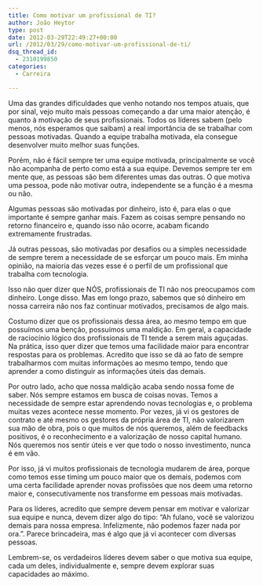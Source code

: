 ```yaml
---
title: Como motivar um profissional de TI?
author: João Heytor
type: post
date: 2012-03-29T22:49:27+00:00
url: /2012/03/29/como-motivar-um-profissional-de-ti/
dsq_thread_id:
  - 2310199850
categories:
  - Carreira

---
```

Uma das grandes dificuldades que venho notando nos tempos atuais, que por sinal, vejo muito mais pessoas começando a dar uma maior atenção, é quanto à motivação de seus profissionais. Todos os líderes sabem (pelo menos, nós esperamos que saibam) a real importância de se trabalhar com pessoas motivadas. Quando a equipe trabalha motivada, ela consegue desenvolver muito melhor suas funções.

Porém, não é fácil sempre ter uma equipe motivada, principalmente se você não acompanha de perto como está a sua equipe. Devemos sempre ter em mente que, as pessoas são bem diferentes umas das outras. O que motiva uma pessoa, pode não motivar outra, independente se a função é a mesma ou não.

Algumas pessoas são motivadas por dinheiro, isto é, para elas o que importante é sempre ganhar mais. Fazem as coisas sempre pensando no retorno financeiro e, quando isso não ocorre, acabam ficando extremamente frustradas.

Já outras pessoas, são motivadas por desafios ou a simples necessidade de sempre terem a necessidade de se esforçar um pouco mais. Em minha opinião, na maioria das vezes esse é o perfil de um profissional que trabalha com tecnologia.

Isso não quer dizer que NÓS, profissionais de TI não nos preocupamos com dinheiro. Longe disso. Mas em longo prazo, sabemos que só dinheiro em nossa carreira não nos faz continuar motivados, precisamos de algo mais.

Costumo dizer que os profissionais dessa área, ao mesmo tempo em que possuímos uma benção, possuímos uma maldição. Em geral, a capacidade de raciocínio lógico dos profissionais de TI tende a serem mais aguçadas. Na prática, isso quer dizer que temos uma facilidade maior para encontrar respostas para os problemas. Acredito que isso se dá ao fato de sempre trabalharmos com muitas informações ao mesmo tempo, tendo que aprender a como distinguir as informações úteis das demais.

Por outro lado, acho que nossa maldição acaba sendo nossa fome de saber. Nós sempre estamos em busca de coisas novas. Temos a necessidade de sempre estar aprendendo novas tecnologias e, o problema muitas vezes acontece nesse momento. Por vezes, já vi os gestores de contrato e até mesmo os gestores da própria área de TI, não valorizarem sua mão de obra, pois o que muitos de nós queremos, além de feedbacks positivos, é o reconhecimento e a valorização de nosso capital humano. Nós queremos nos sentir úteis e ver que todo o nosso investimento, nunca é em vão.

Por isso, já vi muitos profissionais de tecnologia mudarem de área, porque como temos esse timing um pouco maior que os demais, podemos com uma certa facilidade aprender novas profissões que nos deem uma retorno maior e, consecutivamente nos transforme em pessoas mais motivadas.

Para os líderes, acredito que sempre devem pensar em motivar e valorizar sua equipe e nunca, devem dizer algo do tipo: “Ah fulano, você se valorizou demais para nossa empresa. Infelizmente, não podemos fazer nada por ora.”. Parece brincadeira, mas é algo que já vi acontecer com diversas pessoas.

Lembrem-se, os verdadeiros líderes devem saber o que motiva sua equipe, cada um deles, individualmente e, sempre devem explorar suas capacidades ao máximo.